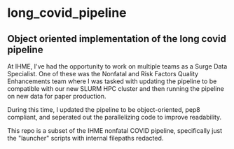 # long_covid_pipeline

## Object oriented implementation of the long covid pipeline 

At IHME, I've had the opportunity to work on multiple teams as a Surge Data Specialist. One of these was the Nonfatal and Risk Factors Quality Enhancements team where I was tasked with updating the pipeline to be compatible with our new SLURM HPC cluster and then running the pipeline on new data for paper production. 

During this time, I updated the pipeline to be object-oriented, pep8 compliant, and seperated out the parallelizing code to improve readability.

This repo is a subset of the IHME nonfatal COVID pipeline, specifically just the "launcher" scripts with internal filepaths redacted.
